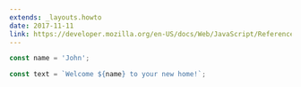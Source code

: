 ```yaml
---
extends: _layouts.howto
date: 2017-11-11
link: https://developer.mozilla.org/en-US/docs/Web/JavaScript/Reference/Template_literals
---
```



```javascript
const name = 'John';

const text = `Welcome ${name} to your new home!`;
```

